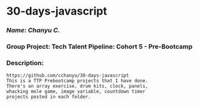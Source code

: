 # 30-days-javascript

### *Name: Chanyu C.*
### Group Project: Tech Talent Pipeline: Cohort 5 - Pre-Bootcamp

### Description: 
``` 
https://github.com/cchanyu/30-days-javascript
This is a TTP Prebootcamp projects that I have done.
There's an array exercise, drum kits, clock, panels,
whacking mole game, image variable, countdown timer
projects posted in each folder.
```